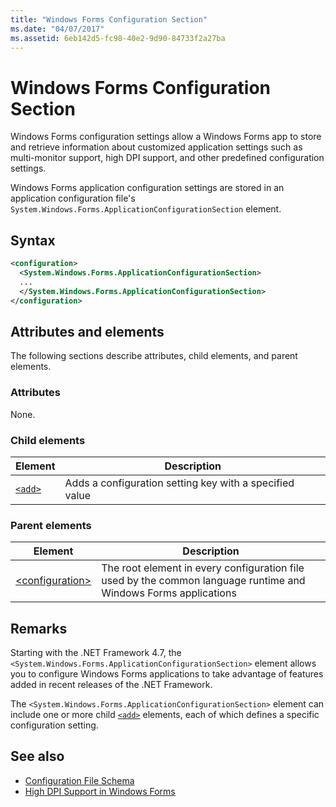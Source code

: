 ```yaml
---
title: "Windows Forms Configuration Section"
ms.date: "04/07/2017"
ms.assetid: 6eb142d5-fc98-40e2-9d90-84733f2a27ba
---
```

# Windows Forms Configuration Section

Windows Forms configuration settings allow a Windows Forms app to store and retrieve information about customized application settings such as multi-monitor support, high DPI support, and other predefined configuration settings.

Windows Forms application configuration settings are stored in an application configuration file's `System.Windows.Forms.ApplicationConfigurationSection` element.

## Syntax

```xml
<configuration>
  <System.Windows.Forms.ApplicationConfigurationSection>
  ...
  </System.Windows.Forms.ApplicationConfigurationSection>
</configuration>
```

## Attributes and elements

The following sections describe attributes, child elements, and parent elements.

### Attributes

None.

### Child elements

Element  |Description |
---------|---------|
[`<add>`](windows-forms-add-configuration-element.md) | Adds a configuration setting key with a specified value |

### Parent elements

Element  |Description |
---------|---------|
[\<configuration>](../configuration-element.md) | The root element in every configuration file used by the common language runtime and Windows Forms applications |

## Remarks

Starting with the .NET Framework 4.7, the `<System.Windows.Forms.ApplicationConfigurationSection>` element allows you to configure Windows Forms applications to take advantage of features added in recent releases of the .NET Framework.

The `<System.Windows.Forms.ApplicationConfigurationSection>` element can include one or more child [`<add>`](windows-forms-add-configuration-element.md) elements, each of which defines a specific configuration setting.

## See also

- [Configuration File Schema](../index.md)
- [High DPI Support in Windows Forms](/dotnet/desktop/winforms/high-dpi-support-in-windows-forms)
